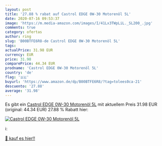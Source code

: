 ```yaml
---
layout: post
title: '27.88 % rabat auf Castrol EDGE 0W-30 Motorenöl 5L'
date: 2020-07-16 09:53:37
image: 'https://m.media-amazon.com/images/I/41Lx3TWpLiL._SL200_.jpg'
comments: true
category: ofertas
author: ring
slug: 'B00BTFE6R8-de Castrol EDGE 0W-30 Motorenöl 5L'
tags: 
actualPrice: 31.98 EUR
currency: EUR
price: 31.98
comparePrice: 44.34 EUR
prodname: 'Castrol EDGE 0W-30 Motorenöl 5L'
country: 'de'
flag: '🇩🇪'
buyurl: 'https://www.amazon.de/dp/B00BTFE6R8/?tag=tolees0ca-21'
descuento: '27.88'
average: '31.98'
---
```


Es gibt ein [Castrol EDGE 0W-30 Motorenöl 5L](https://www.amazon.de/dp/B00BTFE6R8/?tag=tolees0ca-21) mit aktuellem Preis 31.98 EUR (original: 44.34 EUR) 27.88 % Rabatt hier:

[![Castrol EDGE 0W-30 Motorenöl 5L](https://m.media-amazon.com/images/I/41Lx3TWpLiL._SL200_.jpg)](https://www.amazon.de/dp/B00BTFE6R8/?tag=tolees0ca-21)

ℹ️:


[🛒 kauf es hier!!](https://www.amazon.de/dp/B00BTFE6R8/?tag=tolees0ca-21)
